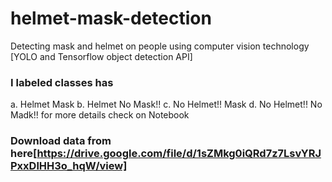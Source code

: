 # helmet-mask-detection
Detecting mask and helmet on people using computer vision technology [YOLO and Tensorflow object detection API]
### I labeled classes has 
a. Helmet Mask
b. Helmet No Mask!!
c. No Helmet!! Mask
d. No Helmet!! No Madk!!
for more details check on Notebook
### Download data from here[https://drive.google.com/file/d/1sZMkg0iQRd7z7LsvYRJPxxDlHH3o_hqW/view]

